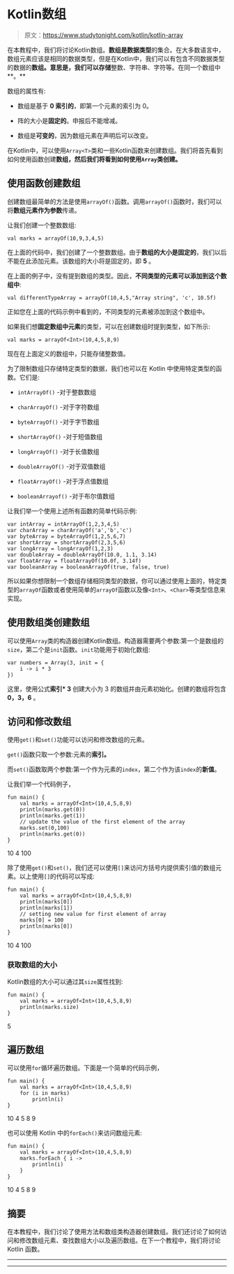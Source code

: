 # Kotlin数组

> 原文：<https://www.studytonight.com/kotlin/kotlin-array>

在本教程中，我们将讨论Kotlin数组。**数组是数据类型**的集合。在大多数语言中，数组元素应该是相同的数据类型，但是在Kotlin中，我们可以有包含不同数据类型的数据的**数组。意思是，我们可以存储**整数、字符串、字符等。在同一个数组中**。**

数组的属性有:

*   数组是基于 **0 索引的**，即第一个元素的索引为 0。

*   阵的大小是**固定的**。申报后不能增减。

*   数组是**可变的**，因为数组元素在声明后可以改变。

在Kotlin中，可以使用`Array<T>`类和一些Kotlin函数来创建数组。我们将首先看到如何使用函数创建**数组，然后我们将看到如何使用`Array`类创建。**

## 使用函数创建数组

创建数组最简单的方法是使用`arrayOf()`函数。调用`arrayOf()`函数时，我们可以将**数组元素作为参数**传递。

让我们创建一个整数数组:

```
val marks = arrayOf(10,9,3,4,5)
```

在上面的代码中，我们创建了一个整数数组。由于**数组的大小是固定的**，我们以后不能在此添加元素。该数组的大小将是固定的，即 **5** 。

在上面的例子中，没有提到数组的类型。因此，**不同类型的元素可以添加到这个数组中**:

```
val differentTypeArray = arrayOf(10,4,5,"Array string", 'c', 10.5f)
```

正如您在上面的代码示例中看到的，不同类型的元素被添加到这个数组中。

如果我们想**固定数组中元素**的类型，可以在创建数组时提到类型，如下所示:

```
val marks = arrayOf<Int>(10,4,5,8,9)
```

现在在上面定义的数组中，只能存储整数值。

为了限制数组只存储特定类型的数据，我们也可以在 Kotlin 中使用特定类型的函数。它们是:

*   `intArrayOf()` -对于整数数组

*   `charArrayOf()` -对于字符数组

*   `byteArrayOf()` -对于字节数组

*   `shortArrayOf()` -对于短值数组

*   `longArrayOf()` -对于长值数组

*   `doubleArrayOf()` -对于双值数组

*   `floatArrayOf()` -对于浮点值数组

*   `booleanArrayof()` -对于布尔值数组

让我们举一个使用上述所有函数的简单代码示例:

```
var intArray = intArrayOf(1,2,3,4,5)
var charArray = charArrayOf('a','b','c')
var byteArray = byteArrayOf(1,2,5,6,7)
var shortArray = shortArrayOf(2,3,5,6)
var longArray = longArrayOf(1,2,3)
var doubleArray = doubleArrayOf(10.0, 1.1, 3.14)
var floatArray = floatArrayOf(10.0f, 3.14f)
var booleanArray = booleanArrayOf(true, false, true)
```

所以如果你想限制一个数组存储相同类型的数据，你可以通过使用上面的，特定类型的`arrayOf`函数或者使用简单的`arrayOf`函数以及像`<Int>`、`<Char>`等类型信息来实现。

## 使用数组类创建数组

可以使用`Array`类的构造器创建Kotlin数组。构造器需要两个参数:第一个是数组的`size`，第二个是`init`函数。`init`功能用于初始化数组:

```
var numbers = Array(3, init = {
    i -> i * 3
})
```

这里，使用公式**索引* 3** 创建大小为 3 的数组并由元素初始化。创建的数组将包含 **0，3，6** 。

## 访问和修改数组

使用`get()`和`set()`功能可以访问和修改数组的元素。

`get()`函数只取一个参数:元素的**索引。**

而`set()`函数取两个参数:第一个作为元素的`index`，第二个作为该`index`的**新值**。

让我们举一个代码例子，

```
fun main() {
    val marks = arrayOf<Int>(10,4,5,8,9)
    println(marks.get(0))
    println(marks.get(1))
    // update the value of the first element of the array
    marks.set(0,100)
    println(marks.get(0))
}
```

10
4
100

除了使用`get()`和`set()`，我们还可以使用`[]`来访问方括号内提供索引值的数组元素。以上使用`[]`的代码可以写成:

```
fun main() {
    val marks = arrayOf<Int>(10,4,5,8,9)
    println(marks[0])
    println(marks[1])
    // setting new value for first element of array
    marks[0] = 100
    println(marks[0])
}
```

10
4
100

### 获取数组的大小

Kotlin数组的大小可以通过其`size`属性找到:

```
fun main() {
    val marks = arrayOf<Int>(10,4,5,8,9)
    println(marks.size)
}
```

5

## 遍历数组

可以使用`for`循环遍历数组。下面是一个简单的代码示例，

```
fun main() {
    val marks = arrayOf<Int>(10,4,5,8,9)
    for (i in marks)
        println(i)
}
```

10
4
5
8
9

也可以使用 Kotlin 中的`forEach()`来访问数组元素:

```
fun main() {
    val marks = arrayOf<Int>(10,4,5,8,9)
    marks.forEach { i ->
        println(i)
    }
}
```

10
4
5
8
9

## 摘要

在本教程中，我们讨论了使用方法和数组类构造器创建数组。我们还讨论了如何访问和修改数组元素、查找数组大小以及遍历数组。在下一个教程中，我们将讨论 Kotlin 函数。

* * *

* * *